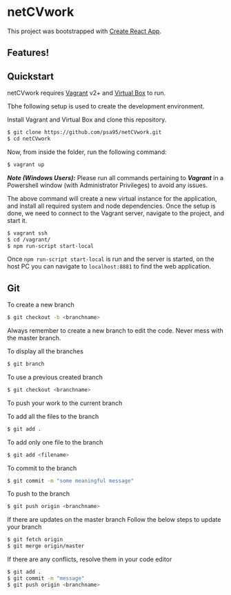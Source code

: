 # netCVwork

This project was bootstrapped with [Create React App](https://github.com/facebookincubator/create-react-app).

## Features!


## Quickstart

netCVwork requires [Vagrant](https://www.vagrantup.com/downloads.html) v2+ and [Virtual Box](https://www.virtualbox.org/wiki/Downloads) to run.

Tbhe following setup is used to create the development environment.

Install Vagrant and Virtual Box and clone this repository.

```sh
$ git clone https://github.com/psa95/netCVwork.git
$ cd netCVwork
```

Now, from inside the folder, run the following command:

```sh
$ vagrant up
```

***Note (Windows Users):*** Please run all commands pertaining to ***_Vagrant_*** in a Powershell window (with Administrator Privileges) to avoid any issues.

The above command will create a new virtual instance for the application, and install all required system and node dependencies.
Once the setup is done, we need to connect to the Vagrant server, navigate to the project, and start it.

```sh
$ vagrant ssh
$ cd /vagrant/
$ npm run-script start-local
```

Once `npm run-script start-local` is run and the server is started, on the host PC you can navigate to `localhost:8881` to find the web application.

## Git

To create a new branch
```sh
$ git checkout -b <branchname>
```
Always remember to create a new branch to edit the code.
Never mess with the master branch.

To display all the branches
```sh
$ git branch
```

To use a previous created branch
```sh
$ git checkout <branchname>
```

To push your work to the current branch

To add all the files to the branch
```sh
$ git add .
```
To add only one file to the branch
```sh
$ git add <filename>
```
To commit to the branch
```sh
$ git commit -m "some meaningful message"
```
To push to the branch
```sh
$ git push origin <branchname>
```

If there are updates on the master branch
Follow the below steps to update your branch

```sh
$ git fetch origin
$ git merge origin/master
```
If there are any conflicts, resolve them in your code editor
```sh
$ git add .
$ git commit -m "message"
$ git push origin <branchname>
```
